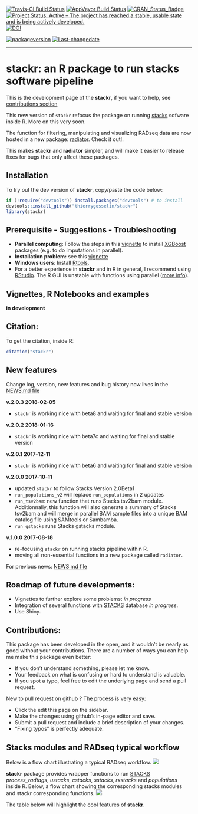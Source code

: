 [![Travis-CI Build Status](https://travis-ci.org/thierrygosselin/stackr.svg?branch=master)](https://travis-ci.org/thierrygosselin/stackr) [![AppVeyor Build Status](https://ci.appveyor.com/api/projects/status/github/thierrygosselin/stackr?branch=master&svg=true)](https://ci.appveyor.com/project/thierrygosselin/stackr) [![CRAN\_Status\_Badge](http://www.r-pkg.org/badges/version/stackr)](http://cran.r-project.org/package=stackr) [![Project Status: Active – The project has reached a stable, usable state and is being actively developed.](http://www.repostatus.org/badges/latest/active.svg)](http://www.repostatus.org/#active) [![DOI](https://zenodo.org/badge/14548/thierrygosselin/stackr.svg)](https://zenodo.org/badge/latestdoi/14548/thierrygosselin/stackr)

[![packageversion](https://img.shields.io/badge/Package%20version-2.0.3-orange.svg)](commits/master) [![Last-changedate](https://img.shields.io/badge/last%20change-2018--02--05-brightgreen.svg)](/commits/master)

------------------------------------------------------------------------

stackr: an R package to run stacks software pipeline
====================================================

This is the development page of the **stackr**, if you want to help, see [contributions section](https://github.com/thierrygosselin/stackr#contributions)

This new version of `stackr` refocus the package on running [stacks](http://catchenlab.life.illinois.edu/stacks/) sofware inside R. More on this very soon.

The function for filtering, manipulating and visualizing RADseq data are now hosted in a new package: [radiator](https://github.com/thierrygosselin/radiator). Check it out!.

This makes **stackr** and **radiator** simpler, and will make it easier to release fixes for bugs that only affect these packages.

Installation
------------

To try out the dev version of **stackr**, copy/paste the code below:

``` r
if (!require("devtools")) install.packages("devtools") # to install
devtools::install_github("thierrygosselin/stackr")
library(stackr)
```

Prerequisite - Suggestions - Troubleshooting
--------------------------------------------

-   **Parallel computing**: Follow the steps in this [vignette](https://github.com/thierrygosselin/stackr/blob/master/vignettes/vignette_imputations_parallel.Rmd) to install [XGBoost](https://github.com/dmlc/xgboost) packages (e.g. to do imputations in parallel).
-   **Installation problem:** see this [vignette](https://github.com/thierrygosselin/stackr/blob/master/vignettes/vignette_installation_problems.Rmd)
-   **Windows users**: Install [Rtools](https://cran.r-project.org/bin/windows/Rtools/).
-   For a better experience in **stackr** and in R in general, I recommend using [RStudio](https://www.rstudio.com/products/rstudio/download/). The R GUI is unstable with functions using parallel ([more info](https://stat.ethz.ch/R-manual/R-devel/library/parallel/html/mclapply.html)).

Vignettes, R Notebooks and examples
-----------------------------------

**in development**

Citation:
---------

To get the citation, inside R:

``` r
citation("stackr")
```

New features
------------

Change log, version, new features and bug history now lives in the [NEWS.md file](https://github.com/thierrygosselin/stackr/blob/master/NEWS.md)

**v.2.0.3 2018-02-05**

-   `stackr` is working nice with beta8 and waiting for final and stable version

**v.2.0.2 2018-01-16**

-   `stackr` is working nice with beta7c and waiting for final and stable version

**v.2.0.1 2017-12-11**

-   `stackr` is working nice with beta6 and waiting for final and stable version

**v.2.0.0 2017-10-11**

-   updated `stackr` to follow Stacks Version 2.0Beta1
-   `run_populations_v2` will replace `run_populations` in 2 updates
-   `run_tsv2bam`: new function that runs Stacks tsv2bam module. Additionnally, this function will also generate a summary of Stacks tsv2bam and will merge in parallel BAM sample files into a unique BAM catalog file using SAMtools or Sambamba.
-   `run_gstacks` runs Stacks gstacks module.

**v.1.0.0 2017-08-18**

-   re-focusing `stackr` on running stacks pipeline within R.
-   moving all non-essential functions in a new package called `radiator`.

For previous news: [NEWS.md file](https://github.com/thierrygosselin/stackr/blob/master/NEWS.md)

Roadmap of future developments:
-------------------------------

-   Vignettes to further explore some problems: *in progress*
-   Integration of several functions with [STACKS](http://catchenlab.life.illinois.edu/stacks/) database *in progress*.
-   Use Shiny.

Contributions:
--------------

This package has been developed in the open, and it wouldn’t be nearly as good without your contributions. There are a number of ways you can help me make this package even better:

-   If you don’t understand something, please let me know.
-   Your feedback on what is confusing or hard to understand is valuable.
-   If you spot a typo, feel free to edit the underlying page and send a pull request.

New to pull request on github ? The process is very easy:

-   Click the edit this page on the sidebar.
-   Make the changes using github’s in-page editor and save.
-   Submit a pull request and include a brief description of your changes.
-   “Fixing typos” is perfectly adequate.

Stacks modules and RADseq typical workflow
------------------------------------------

Below is a flow chart illustrating a typical RADseq workflow. ![](vignettes/RADseq_workflow.png)

**stackr** package provides wrapper functions to run [STACKS](http://catchenlab.life.illinois.edu/stacks/) *process\_radtags*, *ustacks*, *cstacks*, *sstacks*, *rxstacks* and *populations* inside R. Below, a flow chart showing the corresponding stacks modules and stackr corresponding functions. ![](vignettes/stackr_workflow.png)

The table below will highlight the cool features of **stackr**.
